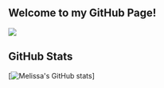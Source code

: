## Welcome to my GitHub Page!

![](https://komarev.com/ghpvc/?username=your-github-username)

## GitHub Stats
[![Melissa's GitHub stats](https://github-readme-stats.vercel.app/api?username=melissaharijanto?theme=tokyonight&show_icons=true)]

<!--
**melissaharijanto/melissaharijanto** is a ✨ _special_ ✨ repository because its `README.md` (this file) appears on your GitHub profile.

Here are some ideas to get you started:

- 🔭 I’m currently working on ...
- 🌱 I’m currently learning ...
- 👯 I’m looking to collaborate on ...
- 🤔 I’m looking for help with ...
- 💬 Ask me about ...
- 📫 How to reach me: ...
- 😄 Pronouns: ...
- ⚡ Fun fact: ...
-->
